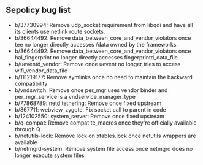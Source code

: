 ## Sepolicy bug list

- b/37730994: Remove udp_socket requirement from libqdi and have all its
  clients use netlink route sockets.
- b/36644492: Remove data_between_core_and_vendor_violators once tee no longer
  directly accesses /data owned by the frameworks.
- b/36644492: Remove data_between_core_and_vendor_violators once
  hal_fingerprint no longer directly accesses fingerprintd_data_file.
- b/ueventd_vendor: Remove once uevent no longer tries to access
  wifi_vendor_data_file
- b/111219177: Remove symlinks once no need to maintain the backward
  compatibility
- b/vndswitch: Remove once per_mgr uses vendor binder and per_mgr_service is a
  vndservice_manager_type
- b/77868789: netd tethering: Remove once fixed upstream
- b/867711: webview_zygote: Fix socket call to parent in code
- b/124102550: system_server: Remove once fixed upstream
- b/q-compat: Remove compat te_macros once they're officially
  available through Q
- b/netutils-lock: Remove lock on xtables.lock once netutils wrappers are available
- b/netmgrd-system: Remove system file access once netmgrd does no longer
  execute system files
